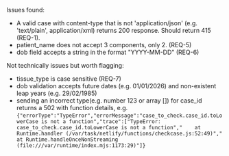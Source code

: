 Issues found:
* A valid case with content-type that is not 'application/json' (e.g. 'text/plain', application/xml) returns 200 response. Should return 415 (REQ-1).
* patient_name does not accept 3 components, only 2. (REQ-5)
* dob field accepts a string in the format "YYYY-MM-DD" (REQ-6)

Not technically issues but worth flagging:
* tissue_type is case sensitive (REQ-7)
* dob validation accepts future dates (e.g. 01/01/2026) and non-existent leap years (e.g. 29/02/1985)
* sending an incorrect type(e.g. number 123 or array []) for case_id returns a 502 with function details, e.g. 
`{"errorType":"TypeError","errorMessage":"case_to_check.case_id.toLowerCase is not a function","trace":["TypeError: case_to_check.case_id.toLowerCase is not a function","    at Runtime.handler (/var/task/netlify/functions/checkcase.js:52:49)","    at Runtime.handleOnceNonStreaming (file:///var/runtime/index.mjs:1173:29)"]}`